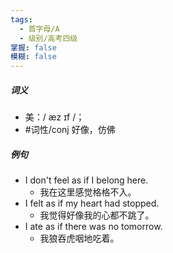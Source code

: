 ```yaml
---
tags:
  - 首字母/A
  - 级别/高考四级
掌握: false
模糊: false
---
```

##### 词义
- 美：/ æz ɪf /；
- #词性/conj  好像，仿佛
##### 例句
- I don't feel as if I belong here.
	- 我在这里感觉格格不入。
- I felt as if my heart had stopped.
	- 我觉得好像我的心都不跳了。
- I ate as if there was no tomorrow.
	- 我狼吞虎咽地吃着。
